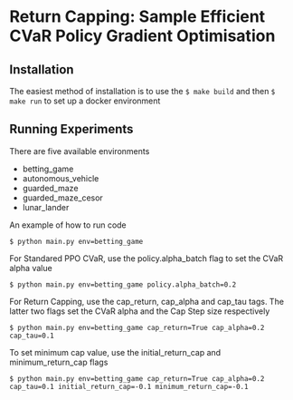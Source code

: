 # Return Capping: Sample Efficient CVaR Policy Gradient Optimisation

## Installation
The easiest method of installation is to use the `$ make build` and then `$ make run` to set up a docker environment

## Running Experiments
There are five available environments
  - betting_game
  - autonomous_vehicle
  - guarded_maze
  - guarded_maze_cesor
  - lunar_lander

An example of how to run code 

`$ python main.py env=betting_game`

For Standared PPO CVaR, use the policy.alpha_batch flag to set the CVaR alpha value

`$ python main.py env=betting_game policy.alpha_batch=0.2`

For Return Capping, use the cap_return, cap_alpha and cap_tau tags. The latter two flags set the CVaR alpha and the Cap Step size respectively 

`$ python main.py env=betting_game cap_return=True cap_alpha=0.2 cap_tau=0.1`

To set minimum cap value, use the initial_return_cap and minimum_return_cap flags

`$ python main.py env=betting_game cap_return=True cap_alpha=0.2 cap_tau=0.1 initial_return_cap=-0.1 minimum_return_cap=-0.1`
